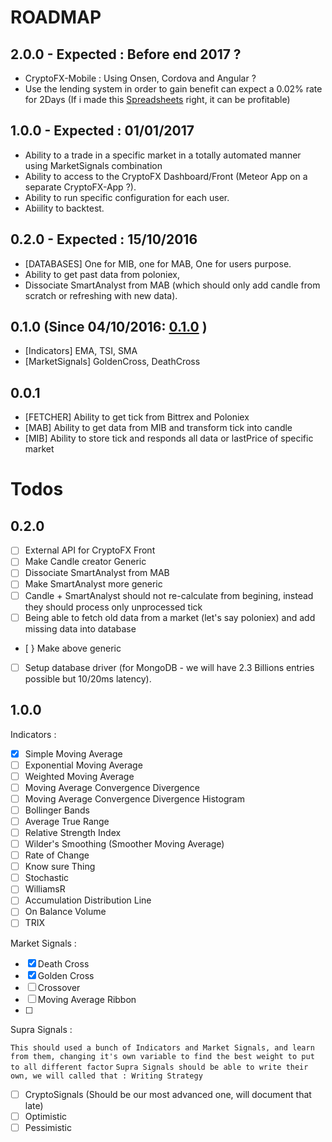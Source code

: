 # ROADMAP

## 2.0.0 - Expected : Before end 2017 ? 
* CryptoFX-Mobile : Using Onsen, Cordova and Angular ? 
* Use the lending system in order to gain benefit can expect a 0.02% rate for 2Days (If i made this [Spreadsheets](https://docs.google.com/spreadsheets/d/1k1xu97SYNyJL7alMIsPpcDy87L3-fM_KLuZmwXlvrMY/edit?usp=sharing) right, it can be profitable)

## 1.0.0 - Expected : 01/01/2017
* Ability to a trade in a specific market in a totally automated manner using MarketSignals combination
* Ability to access to the CryptoFX Dashboard/Front (Meteor App on a separate CryptoFX-App ?).
* Ability to run specific configuration for each user.
* Abiility to backtest.
 
## 0.2.0 - Expected : 15/10/2016
* [DATABASES] One for MIB, one for MAB, One for users purpose.
* Ability to get past data from poloniex, 
* Dissociate SmartAnalyst from MAB (which should only add candle from scratch or refreshing with new data).

## 0.1.0 (Since 04/10/2016: [0.1.0](https://github.com/Alex-Werner/CryptoFX/tree/0.1.0) )
* [Indicators] EMA, TSI, SMA
* [MarketSignals] GoldenCross, DeathCross

## 0.0.1
* [FETCHER] Ability to get tick from Bittrex and Poloniex
* [MAB] Ability to get data from MIB and transform tick into candle
* [MIB] Ability to store tick and responds all data or lastPrice of specific market


# Todos 

## 0.2.0

- [ ] External API for CryptoFX Front
- [ ] Make Candle creator Generic
- [ ] Dissociate SmartAnalyst from MAB
- [ ] Make SmartAnalyst more generic
- [ ] Candle + SmartAnalyst should not re-calculate from begining, instead they should process only unprocessed tick
- [ ] Being able to fetch old data from a market (let's say poloniex) and add missing data into database 
- [ } Make above generic
- [ ] Setup database driver (for MongoDB - we will have 2.3 Billions entries possible but 10/20ms latency). 


## 1.0.0 

Indicators : 
- [X] Simple Moving Average
- [ ] Exponential Moving Average
- [ ] Weighted Moving Average
- [ ] Moving Average Convergence Divergence
- [ ] Moving Average Convergence Divergence Histogram
- [ ] Bollinger Bands
- [ ] Average True Range
- [ ] Relative Strength Index
- [ ] Wilder's Smoothing (Smoother Moving Average)
- [ ] Rate of Change 
- [ ] Know sure Thing
- [ ] Stochastic 
- [ ] WilliamsR
- [ ] Accumulation Distribution Line
- [ ] On Balance Volume
- [ ] TRIX

Market Signals : 

- [X] Death Cross
- [X] Golden Cross
- [ ] Crossover
- [ ] Moving Average Ribbon
- [ ]

Supra Signals : 

```This should used a bunch of Indicators and Market Signals, and learn from them, changing it's own variable to find the best weight to put to all different factor```
```Supra Signals should be able to write their own, we will called that : Writing Strategy```

- [ ] CryptoSignals (Should be our most advanced one, will document that late)
- [ ] Optimistic 
- [ ] Pessimistic